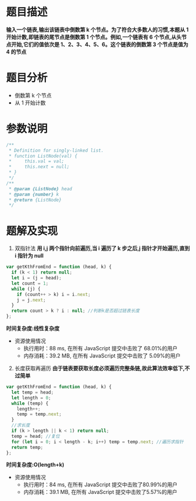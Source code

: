 # 题目描述

**输入一个链表,输出该链表中倒数第 k 个节点。为了符合大多数人的习惯,本题从 1 开始计数,即链表的尾节点是倒数第 1 个节点。例如,一个链表有 6 个节点,从头节点开始,它们的值依次是 1、2、3、4、5、6。这个链表的倒数第 3 个节点是值为 4 的节点**

# 题目分析

- 倒数第 k 个节点
- 从 1 开始计数

# 参数说明

```js
/**
 * Definition for singly-linked list.
 * function ListNode(val) {
 *     this.val = val;
 *     this.next = null;
 * }
 */
/**
 * @param {ListNode} head
 * @param {number} k
 * @return {ListNode}
 */
```

# 题解及实现

1. 双指针法
   **用 i,j 两个指针向前遍历,当 i 遍历了 k 步之后,j 指针才开始遍历,直到 i 指针为 null**

```js
var getKthFromEnd = function (head, k) {
  if (k < 1) return null;
  let i = (j = head);
  let count = 1;
  while (j) {
    if (count++ > k) i = i.next;
    j = j.next;
  }
  return count > k ? i : null; //判断k是否超过链表长度
};
```

**时间复杂度:线性复杂度**

- 资源使用情况
  - 执行用时：88 ms, 在所有 JavaScript 提交中击败了 68.01%的用户
  - 内存消耗：39.2 MB, 在所有 JavaScript 提交中击败了 5.09%的用户

2. 长度获取再遍历
   **由于链表要获取长度必须遍历完整条链,故此算法效率低下,不过简单**

```js
var getKthFromEnd = function (head, k) {
  let temp = head;
  let length = 0;
  while (temp) {
    length++;
    temp = temp.next;
  }
  //求长度
  if (k > length || k < 1) return null;
  temp = head; //复位
  for (let i = 0; i < length - k; i++) temp = temp.next; //遍历求指针
  return temp;
};
```

**时间复杂度:O(length+k)**
- 资源使用情况
  + 执行用时：84 ms, 在所有 JavaScript 提交中击败了80.99%的用户
  + 内存消耗：39.1 MB, 在所有 JavaScript 提交中击败了5.57%的用户